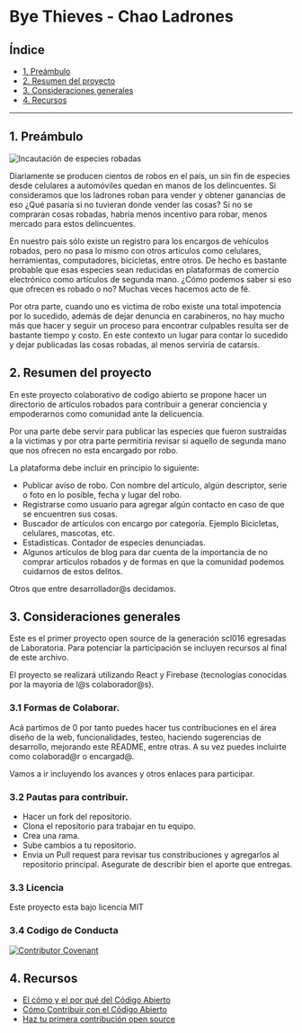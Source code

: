 # Bye Thieves - Chao Ladrones

## Índice

- [1. Preámbulo](#1-preámbulo)
- [2. Resumen del proyecto](#2-resumen-del-proyecto)
- [3. Consideraciones generales](#4-consideraciones-generales)
- [4. Recursos](#4-recursos)
---

## 1. Preámbulo

![Incautación de especies robadas](https://elmagallanico.com/wp-content/uploads/2018/03/2018-03-22-robo-herramientas-2.jpg)


Diariamente se producen cientos de robos en el país, un sin fin de especies desde celulares a automóviles quedan en manos de los delincuentes. Si consideramos que los ladrones roban para vender y obtener ganancias de eso ¿Qué pasaría si no tuvieran donde vender las cosas? Si no se compraran cosas robadas, habría menos incentivo para robar, menos mercado para estos delincuentes.

En nuestro país sólo existe un registro para los encargos de vehículos robados, pero no pasa lo mismo con otros artículos como celulares, herramientas, computadores, bicicletas, entre otros. De hecho es bastante probable que esas especies sean reducidas en plataformas de comercio electrónico como artículos de segunda mano. ¿Cómo podemos saber si eso que ofrecen es robado o no? Muchas veces hacemos acto de fé.

Por otra parte, cuando uno es victima de robo existe una total impotencia por lo sucedido, además de dejar denuncia en carabineros, no hay mucho más que hacer y seguir un proceso para encontrar culpables resulta ser de bastante tiempo y costo. En este contexto un lugar para contar lo sucedido y dejar publicadas las cosas robadas, al menos serviría de catarsis.



## 2. Resumen del proyecto

En este proyecto colaborativo de codigo abierto se propone hacer un directorio de artículos robados para contribuir a generar conciencia y empoderarnos como comunidad ante la delicuencia. 

Por una parte debe servir para publicar las especies que fueron sustraídas a la victimas y por otra parte permitiría revisar si aquello de segunda mano que nos ofrecen no esta encargado por robo.

La plataforma debe incluir en principio lo siguiente:

- Publicar aviso de robo. Con nombre del artículo, algún descriptor, serie o foto en lo posible, fecha y lugar del robo. 
- Registrarse como usuario para agregar algún contacto en caso de que se encuentren sus cosas.
- Buscador de artículos con encargo por categoría. Ejemplo Bicicletas, celulares, mascotas, etc.
- Estadisticas. Contador de especies denunciadas. 
- Algunos artículos de blog para dar cuenta de la importancia de no comprar artículos robados y de formas en que la comunidad podemos cuidarnos de estos delitos.

Otros que entre desarrollador@s decidamos.


## 3. Consideraciones generales

Este es el primer proyecto open source de la generación scl016 egresadas de Laboratoria. Para potenciar la participación se incluyen recursos al final de este archivo.

El proyecto se realizará utilizando React y Firebase (tecnologías conocidas por la mayoria de l@s colaborador@s).


### 3.1 Formas de Colaborar. 

Acá partimos de 0 por tanto puedes hacer tus contribuciones en el área diseño de la web, funcionalidades, testeo, haciendo sugerencias de desarrollo, mejorando este README, entre otras. A su vez puedes incluirte como colaborad@r o encargad@.

Vamos a ir incluyendo los avances y otros enlaces para participar.


### 3.2 Pautas para contribuir.

- Hacer un fork del repositorio.
- Clona el repositorio para trabajar en tu equipo.
- Crea una rama.
- Sube cambios a tu repositorio.
- Envia un Pull request para revisar tus constribuciones y agregarlos al repositorio principal. Asegurate de describir bien el aporte que entregas. 


### 3.3 Licencia

Este proyecto esta bajo licencia MIT

### 3.4 Codigo de Conducta

[![Contributor Covenant](https://img.shields.io/badge/Contributor%20Covenant-2.1-4baaaa.svg)](code_of_conduct.md)


## 4. Recursos

- [El cómo y el por qué del Código Abierto](https://opensource.guide/es/starting-a-project/#escribiendo-las-pautas-para-contribuir)
- [Cómo Contribuir con el Código Abierto](https://opensource.guide/es/how-to-contribute/)
- [Haz tu primera contribución open source](https://www.youtube.com/watch?v=KUVpaY-MYUc)
